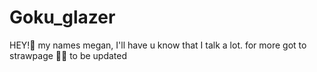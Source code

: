 # Goku_glazer
HEY!👋
my names megan, I'll have u know that I talk a lot. for more got to strawpage 🫰🎀
to be updated 
